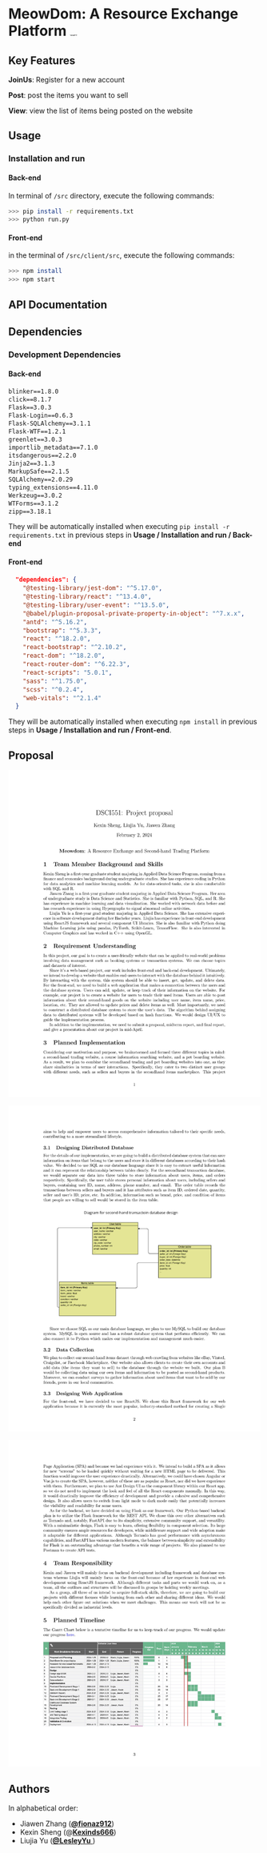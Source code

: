 # MeowDom: A Resource Exchange Platform <img src="/Users/lesley/Documents/USC/DSCI551/Project/Code_git/MeowDom/pics/meow1-3.jpg" alt="meow1-3" style="zoom:10%;" />



## Key Features

**JoinUs**: Register for a new account

**Post**: post the items you want to sell

**View**: view the list of items being posted on the website

## Usage

### Installation and run

#### Back-end

In terminal of `/src` directory,  execute the following commands:

```sh
>>> pip install -r requirements.txt
>>> python run.py
```

#### Front-end

in the terminal of `/src/client/src`, execute the following commands:

```sh
>>> npm install 
>>> npm start
```


## API Documentation



## Dependencies

### **Development Dependencies**

#### Back-end

```
blinker==1.8.0
click==8.1.7
Flask==3.0.3
Flask-Login==0.6.3
Flask-SQLAlchemy==3.1.1
Flask-WTF==1.2.1
greenlet==3.0.3
importlib_metadata==7.1.0
itsdangerous==2.2.0
Jinja2==3.1.3
MarkupSafe==2.1.5
SQLAlchemy==2.0.29
typing_extensions==4.11.0
Werkzeug==3.0.2
WTForms==3.1.2
zipp==3.18.1
```

They will be automatically installed when executing `pip install -r requirements.txt` in previous steps in **Usage / Installation and run / Back-end**

#### Front-end

```json
  "dependencies": {
    "@testing-library/jest-dom": "^5.17.0",
    "@testing-library/react": "^13.4.0",
    "@testing-library/user-event": "^13.5.0",
    "@babel/plugin-proposal-private-property-in-object": "^7.x.x",
    "antd": "^5.16.2",
    "bootstrap": "^5.3.3",
    "react": "^18.2.0",
    "react-bootstrap": "^2.10.2",
    "react-dom": "^18.2.0",
    "react-router-dom": "^6.22.3",
    "react-scripts": "5.0.1",
    "sass": "^1.75.0",
    "scss": "^0.2.4",
    "web-vitals": "^2.1.4"
  }
```

They will be automatically installed when executing `npm install`  in previous steps in **Usage / Installation and run / Front-end**.



## Proposal
![proposal1](./pics/Proposal-0001.jpg)

![proposal2](./pics/Proposal-0002.jpg)

![proposal3](./pics/Proposal-0003.jpg)



## Authors

In alphabetical order: 

- Jiawen Zhang ([**@fionaz912**](https://github.com/fionaz912))
- Kexin Sheng (@[**Kexinds666**](https://github.com/Kexinds666))
- Liujia Yu ([**@LesleyYu** ](https://github.com/LesleyYu))